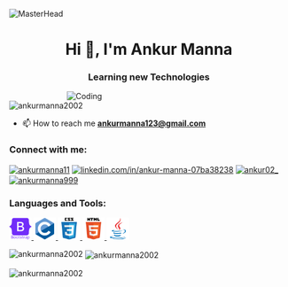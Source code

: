 ![MasterHead](https://www.creatopy.com/blog/wp-content/uploads/2016/06/Animanted-Banner-Ad-.png)
<h1 align="center">Hi 👋, I'm Ankur Manna</h1>
<h3 align="center">Learning new Technologies</h3>
<img align="right" alt="Coding" width="400" src="https://cdn.dribbble.com/users/1162077/screenshots/3848914/media/7ed7d5ca074b48b328150e5a231e8d1f.gif">

<p align="left"> <img src="https://komarev.com/ghpvc/?username=ankurmanna2002&label=Profile%20views&color=0e75b6&style=flat" alt="ankurmanna2002" /> </p>


- 📫 How to reach me **ankurmanna123@gmail.com**

<h3 align="left">Connect with me:</h3>
<p align="left">
<a href="https://twitter.com/ankurmanna11" target="blank"><img align="center" src="https://raw.githubusercontent.com/rahuldkjain/github-profile-readme-generator/master/src/images/icons/Social/twitter.svg" alt="ankurmanna11" height="30" width="40" /></a>
<a href="https://linkedin.com/in/linkedin.com/in/ankur-manna-07ba38238" target="blank"><img align="center" src="https://raw.githubusercontent.com/rahuldkjain/github-profile-readme-generator/master/src/images/icons/Social/linked-in-alt.svg" alt="linkedin.com/in/ankur-manna-07ba38238" height="30" width="40" /></a>
<a href="https://instagram.com/ankur02_" target="blank"><img align="center" src="https://raw.githubusercontent.com/rahuldkjain/github-profile-readme-generator/master/src/images/icons/Social/instagram.svg" alt="ankur02_" height="30" width="40" /></a>
<a href="https://www.hackerrank.com/ankurmanna999" target="blank"><img align="center" src="https://raw.githubusercontent.com/rahuldkjain/github-profile-readme-generator/master/src/images/icons/Social/hackerrank.svg" alt="ankurmanna999" height="30" width="40" /></a>
</p>

<h3 align="left">Languages and Tools:</h3>
<p align="left"> <a href="https://getbootstrap.com" target="_blank" rel="noreferrer"> <img src="https://raw.githubusercontent.com/devicons/devicon/master/icons/bootstrap/bootstrap-plain-wordmark.svg" alt="bootstrap" width="40" height="40"/> </a> <a href="https://www.cprogramming.com/" target="_blank" rel="noreferrer"> <img src="https://raw.githubusercontent.com/devicons/devicon/master/icons/c/c-original.svg" alt="c" width="40" height="40"/> </a> <a href="https://www.w3schools.com/css/" target="_blank" rel="noreferrer"> <img src="https://raw.githubusercontent.com/devicons/devicon/master/icons/css3/css3-original-wordmark.svg" alt="css3" width="40" height="40"/> </a> <a href="https://www.w3.org/html/" target="_blank" rel="noreferrer"> <img src="https://raw.githubusercontent.com/devicons/devicon/master/icons/html5/html5-original-wordmark.svg" alt="html5" width="40" height="40"/> </a> <a href="https://www.java.com" target="_blank" rel="noreferrer"> <img src="https://raw.githubusercontent.com/devicons/devicon/master/icons/java/java-original.svg" alt="java" width="40" height="40"/> </a> </p>

<p><img align="left" src="https://github-readme-stats.vercel.app/api/top-langs?username=ankurmanna2002&show_icons=true&locale=en&layout=compact" alt="ankurmanna2002" /></p>

<p>&nbsp;<img align="center" src="https://github-readme-stats.vercel.app/api?username=ankurmanna2002&show_icons=true&locale=en" alt="ankurmanna2002" /></p>

<p><img align="center" src="https://github-readme-streak-stats.herokuapp.com/?user=ankurmanna2002&" alt="ankurmanna2002" /></p>
